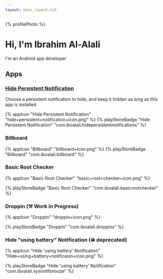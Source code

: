 ```yaml
---
layout: main_layout.njk
---
```


{% profilePhoto %}

# Hi, I'm Ibrahim Al-Alali

I'm an Android app developer


## Apps

### [Hide Persistent Notification](/subsites/hide_persistent_notification)


Choose a persistent notification to hide, and keep it hidden as long as this app is installed

{% appIcon "Hide Persistent Notification" "hide+persistent+notification+icon.png" %} {% playStoreBadge "Hide Persistent Notification" "com.iboalali.hidepersistentnotifications" %}


### Billboard

{% appIcon "Billboard" "billboard+icon.png" %} {% playStoreBadge "Billboard" "com.iboalali.billboard" %}

### Basic Root Checker

{% appIcon "Basic Root Checker" "basic+root+checker+icon.png" %}

{% playStoreBadge "Basic Root Checker" "com.iboalali.basicrootchecker" %}

### Droppin (⚒ Work in Progress)

{% appIcon "Droppin" "droppin+icon.png" %}

{% playStoreBadge "Droppin" "com.iboalali.droppins" %}

### Hide "using battery" Notification (☠ deprecated)

{% appIcon "Hide 'using battery' Notification" "Hide+using+battery+notificaion+icon.png" %}

{% playStoreBadge "Hide 'using battery' Notification" "com.iboalali.sysnotifsnooze" %}
